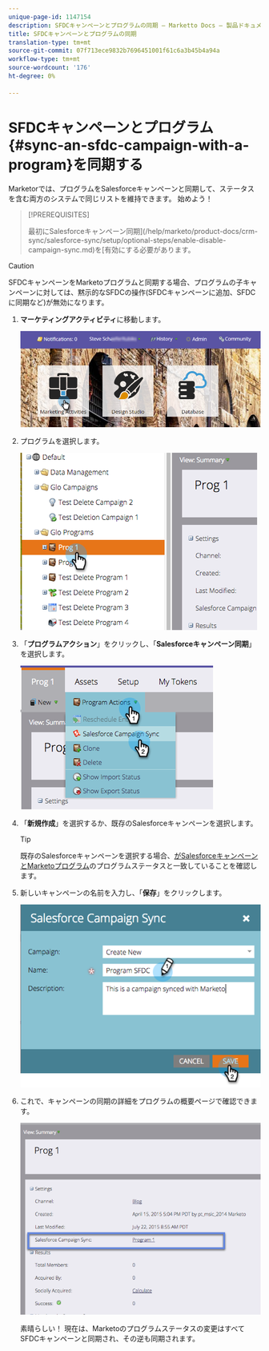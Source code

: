 ```yaml
---
unique-page-id: 1147154
description: SFDCキャンペーンとプログラムの同期 — Marketto Docs — 製品ドキュメント
title: SFDCキャンペーンとプログラムの同期
translation-type: tm+mt
source-git-commit: 07f713ece9832b7696451001f61c6a3b45b4a94a
workflow-type: tm+mt
source-wordcount: '176'
ht-degree: 0%

---
```



# SFDCキャンペーンとプログラム{#sync-an-sfdc-campaign-with-a-program}を同期する

Marketorでは、プログラムをSalesforceキャンペーンと同期して、ステータスを含む両方のシステムで同じリストを維持できます。 始めよう！

>[!PREREQUISITES]
>
>最初にSalesforceキャンペーン同期](/help/marketo/product-docs/crm-sync/salesforce-sync/setup/optional-steps/enable-disable-campaign-sync.md)を[有効にする必要があります。

>[!CAUTION]
>
>SFDCキャンペーンをMarketoプログラムと同期する場合、プログラムの子キャンペーンに対しては、黙示的なSFDCの操作(SFDCキャンペーンに追加、SFDCに同期など)が無効になります。

1. **マーケティングアクティビティ**&#x200B;に移動します。

   ![](assets/login-marketing-activities-1.png)

1. プログラムを選択します。

   ![](assets/image2015-7-22-8-3a47-3a28.png)

1. 「**プログラムアクション**」をクリックし、「**Salesforceキャンペーン同期**」を選択します。

   ![](assets/image2015-7-22-8-3a48-3a5.png)

1. 「**新規作成**」を選択するか、既存のSalesforceキャンペーンを選択します。

   >[!TIP]
   >
   >既存のSalesforceキャンペーンを選択する場合、[がSalesforceキャンペーンとMarketoプログラム](/help/marketo/product-docs/crm-sync/salesforce-sync/sfdc-sync-details/sfdc-errors/how-to-match-program-statuses-and-salesforce-campaign-statuses-prior-to-sync.md)のプログラムステータスと一致していることを確認します。

1. 新しいキャンペーンの名前を入力し、「**保存**」をクリックします。

   ![](assets/image2015-7-22-8-3a57-3a19.png)

1. これで、キャンペーンの同期の詳細をプログラムの概要ページで確認できます。

   ![](assets/image2015-7-22-8-3a59-3a33.png)

   素晴らしい！ 現在は、Marketoのプログラムステータスの変更はすべてSFDCキャンペーンと同期され、その逆も同期されます。
